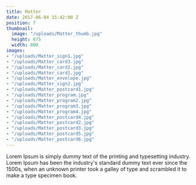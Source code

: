 ```yaml
---
title: Matter
date: 2017-06-04 15:42:00 Z
position: 7
thumbnail:
  image: "/uploads/Matter_thumb.jpg"
  height: 675
  width: 800
images:
- "/uploads/Matter_sign1.jpg"
- "/uploads/Matter_card3.jpg"
- "/uploads/Matter_card2.jpg"
- "/uploads/Matter_card1.jpg"
- "/uploads/Matter_envelope.jpg"
- "/uploads/Matter_sign2.jpg"
- "/uploads/Matter_postcard1.jpg"
- "/uploads/Matter_program.jpg"
- "/uploads/Matter_program2.jpg"
- "/uploads/Matter_program3.jpg"
- "/uploads/Matter_program4.jpg"
- "/uploads/Matter_postcard4.jpg"
- "/uploads/Matter_postcard2.jpg"
- "/uploads/Matter_postcard3.jpg"
- "/uploads/Matter_postcard5.jpg"
- "/uploads/Matter_postcard6.jpg"
---
```


Lorem Ipsum is simply dummy text of the printing and typesetting industry. Lorem Ipsum has been the industry's standard dummy text ever since the 1500s, when an unknown printer took a galley of type and scrambled it to make a type specimen book.